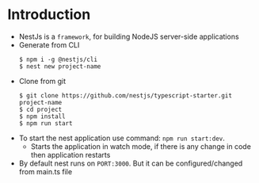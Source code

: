 # Introduction
* NestJs is a `framework`, for building NodeJS server-side applications
* Generate from CLI
    ```
    $ npm i -g @nestjs/cli
    $ nest new project-name
    ```
* Clone from git
    ```
    $ git clone https://github.com/nestjs/typescript-starter.git project-name
    $ cd project
    $ npm install
    $ npm run start

    ```
* To start the nest application use command: `npm run start:dev`.
    * Starts the application in watch mode, if there is any change in code then application restarts
* By default nest runs on `PORT:3000`. But it can be configured/changed from main.ts file